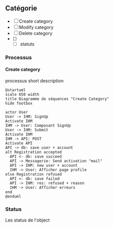 ## Catégorie

- [ ] Create category
- [ ] Modify category
- [ ] Delete category
- [ ] + [ ] statuts

### Processus

#### Create category

processus short description

```plantuml
@startuml
scale 650 width
title Diagramme de séquences "Create Category"
hide footbox

actor User
User -> IHM: SignUp
Activate IHM
IHM -> User: Composant SignUp
User -> IHM: Submit
Activate IHM
IHM -> API: POST
Activate API
API -> db: save user + account
alt Registration accepted
  API <- db: save succeed
  API -> Messagerie: Send activation "mail"
  API -> IHM: new user + account
  IHM -> User: Afficher page profile
else Registration refused
  API <- db: save failed
  API -> IHM: res: refused + reason
  IHM -> User: Afficher erreurs
end
@enduml
```

### Status

Les status de l'object

